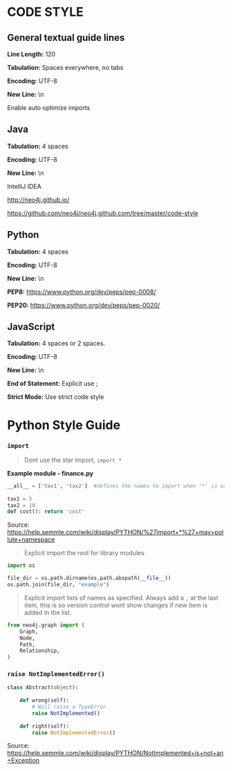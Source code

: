 # CODE STYLE

## General textual guide lines

**Line Length:** 120

**Tabulation:** Spaces everywhere, no tabs

**Encoding:** UTF-8

**New Line:** \n

Enable auto optimize imports

## Java

**Tabulation:** 4 spaces

**Encoding:** UTF-8

**New Line:** \n

IntelliJ IDEA

http://neo4j.github.io/

https://github.com/neo4j/neo4j.github.com/tree/master/code-style


## Python

**Tabulation:** 4 spaces

**Encoding:** UTF-8

**New Line:** \n

**PEP8:** https://www.python.org/dev/peps/pep-0008/

**PEP20:** https://www.python.org/dev/peps/pep-0020/


## JavaScript

**Tabulation:** 4 spaces or 2 spaces.

**Encoding:** UTF-8

**New Line:** \n

**End of Statement:** Explicit use ;

**Strict Mode:** Use strict code style


# Python Style Guide

### `import`

> Dont use the star import, `import *`

**Example module - finance.py**

```python
__all__ = ['tax1', 'tax2']  #defines the names to import when '*' is used
 
tax1 = 5
tax2 = 10
def cost(): return 'cost'
```
Source: https://help.semmle.com/wiki/display/PYTHON/%27import+*%27+may+pollute+namespace


> Explicit import the root for library modules

```python
import os

file_dir = os.path.dirname(os.path.abspath(__file__))
os.path.join(file_dir, "example")
```


> Explicit import lists of names as specified.
> Always add a `,` at the last item, this is so version control wont show changes if new item is added in the list.
```python
from neo4j.graph import (
    Graph,
    Node,
    Path,
    Relationship,
)
```

### ``raise NotImplementedError()``

```python
class Abstract(object):
 
    def wrong(self):
        # Will raise a TypeError
        raise NotImplemented()
 
    def right(self):
        raise NotImplementedError()
```        
Source: https://help.semmle.com/wiki/display/PYTHON/NotImplemented+is+not+an+Exception

